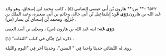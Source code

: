 ٦٥٢٢ -** س:** هارون بْن أَبي عيسى الشامي (٥) ، كاتب محمد ابن إسحاق، وهو والد عَبد الله بن هارون.**رَوَى عَن:** إِسْمَاعِيل بْن أَبي خالد، وحاتم بن أَبي صغيرة، وعبد الملك بن جُرَيْج، ومحمد بْن إسحاق بْن يسار (س) .

**رَوَى عَنه:** ابنه عَبد الله بن هارون (س) ، ومعلى بن أسد العمي.

ذكره ابنُ حِبَّان في كتاب "الثقات" (١) .

روى له النَّسَائي حديثا واحدا فِي " السنن"، وحديثا آخر فِي "اليوم والليلة.